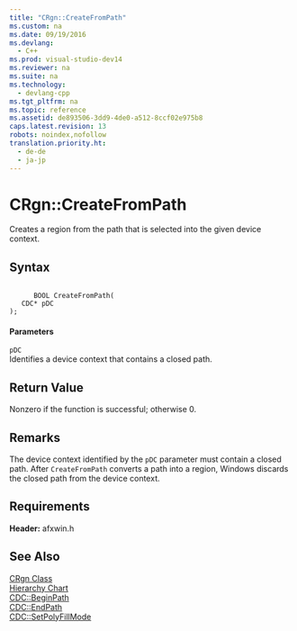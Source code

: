```yaml
---
title: "CRgn::CreateFromPath"
ms.custom: na
ms.date: 09/19/2016
ms.devlang: 
  - C++
ms.prod: visual-studio-dev14
ms.reviewer: na
ms.suite: na
ms.technology: 
  - devlang-cpp
ms.tgt_pltfrm: na
ms.topic: reference
ms.assetid: de893506-3dd9-4de0-a512-8ccf02e975b8
caps.latest.revision: 13
robots: noindex,nofollow
translation.priority.ht: 
  - de-de
  - ja-jp
---
```

# CRgn::CreateFromPath
Creates a region from the path that is selected into the given device context.  
  
## Syntax  
  
```  
  
      BOOL CreateFromPath(  
   CDC* pDC   
);  
```  
  
#### Parameters  
 `pDC`  
 Identifies a device context that contains a closed path.  
  
## Return Value  
 Nonzero if the function is successful; otherwise 0.  
  
## Remarks  
 The device context identified by the `pDC` parameter must contain a closed path. After `CreateFromPath` converts a path into a region, Windows discards the closed path from the device context.  
  
## Requirements  
 **Header:** afxwin.h  
  
## See Also  
 [CRgn Class](../vs140/CRgn-Class.md)   
 [Hierarchy Chart](../vs140/Hierarchy-Chart.md)   
 [CDC::BeginPath](../vs140/CDC--BeginPath.md)   
 [CDC::EndPath](../vs140/CDC--EndPath.md)   
 [CDC::SetPolyFillMode](../vs140/CDC--SetPolyFillMode.md)